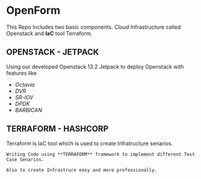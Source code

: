 # OpenForm
This Repo Includes two basic components. Cloud Infrastructure called Openstack and **IaC** tool Terraform.
## OPENSTACK - JETPACK
Using our developed Openstack 13.2 Jetpack to deploy Openstack with features like
* *Octavia*
* *DVR*
* *SR-IOV*
* *DPDK*
* *BARBICAN*
## TERRAFORM - HASHCORP
Terraform is IaC tool which is used to create Infratructure senarios.
```
Writing Code using **TERRAFORM** framework to implement different Test Case Senarios.
```
```
Also to create Infrastrure easy and more professionally.
```
